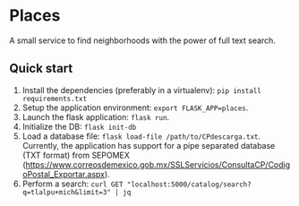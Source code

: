 # Places

A small service to find neighborhoods with the power of full text search.

## Quick start

1. Install the dependencies (preferably in a virtualenv): `pip install
   requirements.txt`
2. Setup the application environment: `export FLASK_APP=places`.
3. Launch the flask application: `flask run`.
4. Initialize the DB: `flask init-db`
5. Load a database file: `flask load-file /path/to/CPdescarga.txt`. Currently,
   the application has support for a pipe separated database (TXT format) from SEPOMEX
   (https://www.correosdemexico.gob.mx/SSLServicios/ConsultaCP/CodigoPostal_Exportar.aspx).
6. Perform a search: `curl GET
   "localhost:5000/catalog/search?q=tlalpu+mich&limit=3" | jq`

